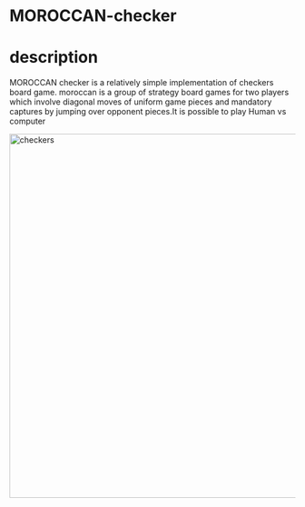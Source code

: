# MOROCCAN-checker
# description
MOROCCAN checker is a relatively simple implementation of checkers board game.
moroccan is a group of strategy board games for two players which involve diagonal moves of uniform game pieces and mandatory captures by jumping over opponent pieces.It is possible to play
Human vs computer 

<img width="641" alt="checkers" src="https://user-images.githubusercontent.com/59539432/71785149-7fc36f80-2ffc-11ea-8a4d-27096c10330f.png">

